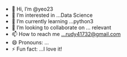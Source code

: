 - 👋 Hi, I’m @yeo23
- 👀 I’m interested in ...Data Science
- 🌱 I’m currently learning ...python3
- 💞️ I’m looking to collaborate on ... relevant
- 📫 How to reach me ...rudy41732@gmail.com 
- 😄 Pronouns: ...
- ⚡ Fun fact: ...I love it!

<!---
yeo23/yeo23 is a ✨ special ✨ repository because its `README.md` (this file) appears on your GitHub profile.
You can click the Preview link to take a look at your changes.
--->
